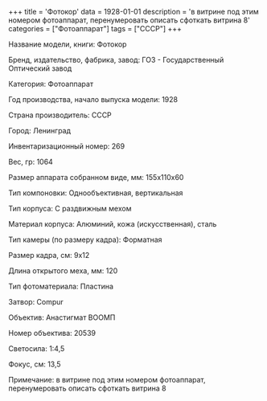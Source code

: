 +++
title = 'Фотокор'
data = 1928-01-01
description = 'в витрине под этим номером фотоаппарат, перенумеровать описать сфоткать витрина 8'
categories = ["Фотоаппарат"]
tags = ["СССР"]
+++

Название модели, книги: Фотокор

Бренд, издательство, фабрика, завод: ГОЗ - Государственный Оптический завод

Категория: Фотоаппарат

Год производства, начало выпуска модели: 1928

Страна производитель: СССР

Город: Ленинград

Инвентаризационный номер: 269

Вес, гр: 1064

Размер аппарата  собранном виде, мм: 155х110х60

Тип компоновки: Однообъективная, вертикальная

Тип корпуса: С раздвижным мехом

Материал корпуса: Алюминий, кожа (искусственная), сталь

Тип камеры (по размеру кадра): Форматная

Размер кадра, см: 9х12

Длина открытого меха, мм: 120

Тип фотоматериала: Пластина

Затвор: Compur

Объектив: Анастигмат ВООМП

Номер объектива: 20539

Светосила: 1:4,5

Фокус, см: 13,5

Примечание: в витрине под этим номером фотоаппарат, перенумеровать описать сфоткать витрина 8

